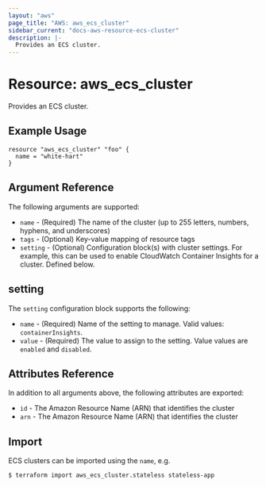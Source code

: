 ```yaml
---
layout: "aws"
page_title: "AWS: aws_ecs_cluster"
sidebar_current: "docs-aws-resource-ecs-cluster"
description: |-
  Provides an ECS cluster.
---
```


# Resource: aws_ecs_cluster

Provides an ECS cluster.

## Example Usage

```hcl
resource "aws_ecs_cluster" "foo" {
  name = "white-hart"
}
```

## Argument Reference

The following arguments are supported:

* `name` - (Required) The name of the cluster (up to 255 letters, numbers, hyphens, and underscores)
* `tags` - (Optional) Key-value mapping of resource tags
* `setting` - (Optional) Configuration block(s) with cluster settings. For example, this can be used to enable CloudWatch Container Insights for a cluster. Defined below.
 
## setting

The `setting` configuration block supports the following:

* `name` - (Required) Name of the setting to manage. Valid values: `containerInsights`.
* `value` -  (Required) The value to assign to the setting. Value values are `enabled` and `disabled`.
 
## Attributes Reference

In addition to all arguments above, the following attributes are exported:

* `id` - The Amazon Resource Name (ARN) that identifies the cluster
* `arn` - The Amazon Resource Name (ARN) that identifies the cluster

## Import

ECS clusters can be imported using the `name`, e.g.

```
$ terraform import aws_ecs_cluster.stateless stateless-app
```
